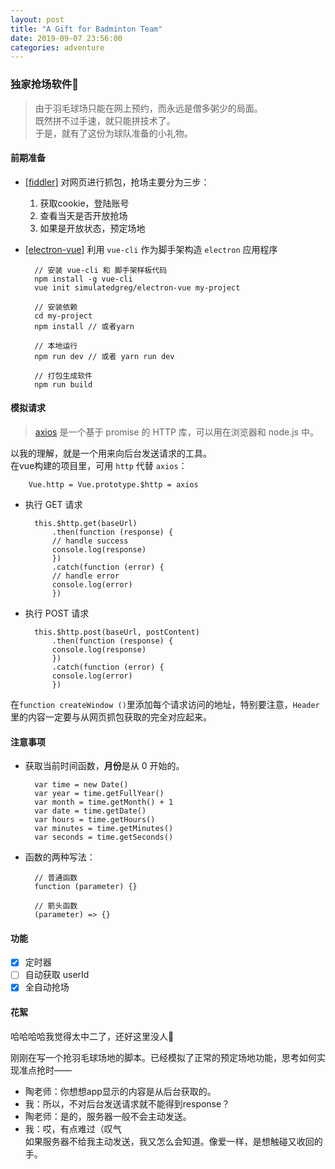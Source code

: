 ```yaml
---
layout: post
title: "A Gift for Badminton Team"
date: 2019-09-07 23:56:00
categories: adventure
---
```

### 独家抢场软件🏸

>由于羽毛球场只能在网上预约，而永远是僧多粥少的局面。  
既然拼不过手速，就只能拼技术了。  
于是，就有了这份为球队准备的小礼物。   

#### 前期准备
- [[fiddler]](https://www.telerik.com/fiddler) 对网页进行抓包，抢场主要分为三步：  
    1. 获取cookie，登陆账号  
    2. 查看当天是否开放抢场
    3. 如果是开放状态，预定场地
- [[electron-vue]](https://simulatedgreg.gitbooks.io/electron-vue/content/cn/) 利用 `vue-cli` 作为脚手架构造 `electron` 应用程序  

        // 安装 vue-cli 和 脚手架样板代码
        npm install -g vue-cli  
        vue init simulatedgreg/electron-vue my-project  

        // 安装依赖
        cd my-project  
        npm install // 或者yarn  

        // 本地运行
        npm run dev // 或者 yarn run dev  

        // 打包生成软件
        npm run build  

#### 模拟请求  
>[axios](http://www.axios-js.com/) 是一个基于 promise 的 HTTP 库，可以用在浏览器和 node.js 中。 

以我的理解，就是一个用来向后台发送请求的工具。  
在vue构建的项目里，可用 `http` 代替 `axios`：
        
        Vue.http = Vue.prototype.$http = axios  

- 执行 GET 请求  

        this.$http.get(baseUrl)
            .then(function (response) {
            // handle success
            console.log(response)
            })
            .catch(function (error) {
            // handle error
            console.log(error)
            })

- 执行 POST 请求  

        this.$http.post(baseUrl, postContent)
            .then(function (response) {
            console.log(response)
            })
            .catch(function (error) {
            console.log(error)
            })

在`function createWindow ()`里添加每个请求访问的地址，特别要注意，`Header`里的内容一定要与从网页抓包获取的完全对应起来。  

#### 注意事项  
- 获取当前时间函数，**月份**是从 0 开始的。

        var time = new Date()
        var year = time.getFullYear()
        var month = time.getMonth() + 1
        var date = time.getDate()
        var hours = time.getHours()
        var minutes = time.getMinutes()
        var seconds = time.getSeconds()

- 函数的两种写法：

        // 普通函数
        function (parameter) {}  

        // 箭头函数
        (parameter) => {}  

#### 功能 

- [x] 定时器
- [ ] 自动获取 userId
- [x] 全自动抢场

#### 花絮
哈哈哈哈我觉得太中二了，还好这里没人💃

刚刚在写一个抢羽毛球场地的脚本。已经模拟了正常的预定场地功能，思考如何实现准点抢时——  
- 陶老师：你想想app显示的内容是从后台获取的。  
- 我：所以，不对后台发送请求就不能得到response？  
- 陶老师：是的，服务器一般不会主动发送。
- 我：哎，有点难过（叹气    
如果服务器不给我主动发送，我又怎么会知道。像爱一样，是想触碰又收回的手。

